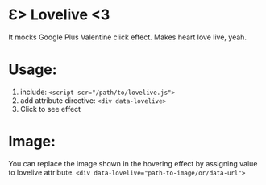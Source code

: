 Ɛ> Lovelive <3
======================

It mocks Google Plus Valentine click effect.
Makes heart love live, yeah.

Usage:
============

1. include:
`<script scr="/path/to/lovelive.js">`
2. add attribute directive:
`<div data-lovelive>`
3. Click to see effect

Image:
===========

You can replace the image shown in the hovering effect by assigning value to lovelive attribute.
`<div data-lovelive="path-to-image/or/data-url">`
